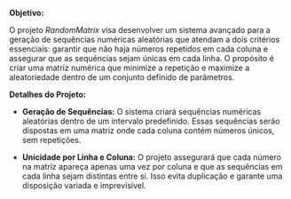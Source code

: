 **Objetivo:**

O projeto *RandomMatrix* visa desenvolver um sistema avançado para a geração de sequências numéricas aleatórias que atendam a dois critérios essenciais: garantir que não haja números repetidos em cada coluna e assegurar que as sequências sejam únicas em cada linha. O propósito é criar uma matriz numérica que minimize a repetição e maximize a aleatoriedade dentro de um conjunto definido de parâmetros.

**Detalhes do Projeto:**

- **Geração de Sequências:** O sistema criará sequências numéricas aleatórias dentro de um intervalo predefinido. Essas sequências serão dispostas em uma matriz onde cada coluna contém números únicos, sem repetições.
  
- **Unicidade por Linha e Coluna:** O projeto assegurará que cada número na matriz apareça apenas uma vez por coluna e que as sequências em cada linha sejam distintas entre si. Isso evita duplicação e garante uma disposição variada e imprevisível.

